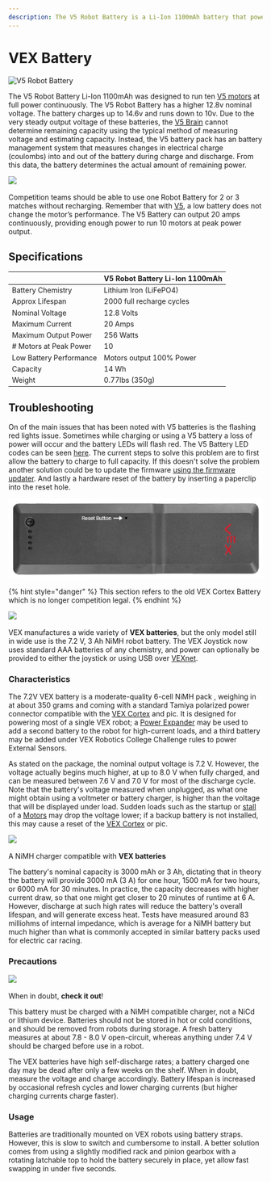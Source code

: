 ```yaml
---
description: The V5 Robot Battery is a Li-Ion 1100mAh battery that powers the V5 System
---
```


# VEX Battery

![V5 Robot Battery](../../.gitbook/assets/battery.jpg)

The V5 Robot Battery Li-Ion 1100mAh was designed to run ten [V5 motors](motors.md) at full power continuously. The V5 Robot Battery has a higher 12.8v nominal voltage. The battery charges up to 14.6v and runs down to 10v. Due to the very steady output voltage of these batteries, the [V5 Brain](vex-v5-brain/) cannot determine remaining capacity using the typical method of measuring voltage and estimating capacity. Instead, the V5 battery pack has an battery management system that measures changes in electrical charge \(coulombs\) into and out of the battery during charge and discharge. From this data, the battery determines the actual amount of remaining power.

![](https://content.vexrobotics.com/images/v5architecture/image13.png)

Competition teams should be able to use one Robot Battery for 2 or 3 matches without recharging. Remember that with [V5](vex-v5-brain/), a low battery does not change the motor’s performance. The V5 Battery can output 20 amps continuously, providing enough power to run 10 motors at peak power output.

## Specifications

|  | **V5 Robot Battery Li-Ion 1100mAh** |
| :--- | :--- |
| Battery Chemistry | Lithium Iron \(LiFePO4\) |
| Approx Lifespan | 2000 full recharge cycles |
| Nominal Voltage | 12.8 Volts |
| Maximum Current | 20 Amps |
| Maximum Output Power | 256 Watts |
| \# Motors at Peak Power | 10 |
| Low Battery Performance | Motors output 100% Power |
| Capacity | 14 Wh |
| Weight | 0.77lbs \(350g\) |

## Troubleshooting

On of the main issues that has been noted with V5 batteries is the flashing red lights issue. Sometimes while charging or using a V5 battery a loss of power will occur and the battery LEDs will flash red. The V5 Battery LED codes can be seen [here](https://kb.vex.com/hc/en-us/articles/360035589652). The current steps to solve this problem are to first allow the battery to charge to full capacity. If this doesn't solve the problem another solution could be to update the firmware [using the firmware updater](https://www.vexrobotics.com/vexedr/products/firmware). And lastly a hardware reset of the battery by inserting a paperclip into the reset hole.

![](../../.gitbook/assets/step7pt2.png)

{% hint style="danger" %}
This section refers to the old VEX Cortex Battery which is no longer competition legal.
{% endhint %}

[![](https://phabricator.purduesigbots.com/file/data/s3zp5pdfcgrjo677fdq3/PHID-FILE-3asdpv5zmuktng45wgna/vex_battery.jpg)](https://phabricator.purduesigbots.com/file/data/s3zp5pdfcgrjo677fdq3/PHID-FILE-3asdpv5zmuktng45wgna/vex_battery.jpg)

VEX manufactures a wide variety of **VEX batteries**, but the only model still in wide use is the 7.2 V, 3 Ah NiMH robot battery. The VEX Joystick now uses standard AAA batteries of any chemistry, and power can optionally be provided to either the joystick or using USB over [VEXnet](vexnet.md).

### Characteristics

The 7.2V VEX battery is a moderate-quality 6-cell NiMH pack , weighing in at about 350 grams and coming with a standard Tamiya polarized power connector compatible with the [VEX Cortex](../legacy/vex-cortex.md) and pic. It is designed for powering most of a single VEX robot; a [Power Expander](../legacy/power-expander.md) may be used to add a second battery to the robot for high-current loads, and a third battery may be added under VEX Robotics College Challenge rules to power External Sensors.

As stated on the package, the nominal output voltage is 7.2 V. However, the voltage actually begins much higher, at up to 8.0 V when fully charged, and can be measured between 7.6 V and 7.0 V for most of the discharge cycle. Note that the battery's voltage measured when unplugged, as what one might obtain using a voltmeter or battery charger, is higher than the voltage that will be displayed under load. Sudden loads such as the startup or [stall](../../electronics/general/stalling.md) of a [Motors](motors.md) may drop the voltage lower; if a backup battery is not installed, this may cause a reset of the [VEX Cortex](../legacy/vex-cortex.md) or pic.

[![](https://phabricator.purduesigbots.com/file/data/o5672g7abjrazh3xmos3/PHID-FILE-l7b3qn7bfl6ori56ozhp/battery_charger.jpg)](https://phabricator.purduesigbots.com/file/data/o5672g7abjrazh3xmos3/PHID-FILE-l7b3qn7bfl6ori56ozhp/battery_charger.jpg)

A NiMH charger compatible with **VEX batteries**

The battery's nominal capacity is 3000 mAh or 3 Ah, dictating that in theory the battery will provide 3000 mA \(3 A\) for one hour, 1500 mA for two hours, or 6000 mA for 30 minutes. In practice, the capacity decreases with higher current draw, so that one might get closer to 20 minutes of runtime at 6 A. However, discharge at such high rates will reduce the battery's overall lifespan, and will generate excess heat. Tests have measured around 83 milliohms of internal impedance, which is average for a NiMH battery but much higher than what is commonly accepted in similar battery packs used for electric car racing.

### Precautions

[![](https://phabricator.purduesigbots.com/file/data/v44fod2agwtn6e5po2b6/PHID-FILE-zaftdak5nfwaa4nwplld/vex_battery_levels.png)](https://phabricator.purduesigbots.com/file/data/v44fod2agwtn6e5po2b6/PHID-FILE-zaftdak5nfwaa4nwplld/vex_battery_levels.png)

When in doubt, **check it out**!

This battery must be charged with a NiMH compatible charger, not a NiCd or lithium device. Batteries should not be stored in hot or cold conditions, and should be removed from robots during storage. A fresh battery measures at about 7.8 - 8.0 V open-circuit, whereas anything under 7.4 V should be charged before use in a robot.

The VEX batteries have high self-discharge rates; a battery charged one day may be dead after only a few weeks on the shelf. When in doubt, measure the voltage and charge accordingly. Battery lifespan is increased by occasional refresh cycles and lower charging currents \(but higher charging currents charge faster\).

### Usage

Batteries are traditionally mounted on VEX robots using battery straps. However, this is slow to switch and cumbersome to install. A better solution comes from using a slightly modified rack and pinion gearbox with a rotating latchable top to hold the battery securely in place, yet allow fast swapping in under five seconds.

